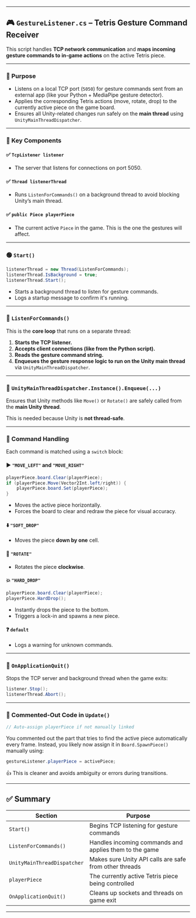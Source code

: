 ﻿
---

## 🎮 `GestureListener.cs` – Tetris Gesture Command Receiver

This script handles **TCP network communication** and **maps incoming gesture commands to in-game actions** on the active Tetris piece.

---

### 🔧 Purpose

- Listens on a local TCP port (`5050`) for gesture commands sent from an external app (like your Python + MediaPipe gesture detector).
- Applies the corresponding Tetris actions (move, rotate, drop) to the currently active piece on the game board.
- Ensures all Unity-related changes run safely on the **main thread** using `UnityMainThreadDispatcher`.

---

### 📡 Key Components

#### ✅ `TcpListener listener`
- The server that listens for connections on port 5050.

#### ✅ `Thread listenerThread`
- Runs `ListenForCommands()` on a background thread to avoid blocking Unity’s main thread.

#### ✅ `public Piece playerPiece`
- The current active `Piece` in the game. This is the one the gestures will affect.

---

### 🟢 `Start()`
```csharp
listenerThread = new Thread(ListenForCommands);
listenerThread.IsBackground = true;
listenerThread.Start();
```
- Starts a background thread to listen for gesture commands.
- Logs a startup message to confirm it's running.

---

### 💬 `ListenForCommands()`
This is the **core loop** that runs on a separate thread:

1. **Starts the TCP listener.**
2. **Accepts client connections (like from the Python script).**
3. **Reads the gesture command string.**
4. **Enqueues the gesture response logic to run on the Unity main thread** via `UnityMainThreadDispatcher`.

---

### 🔄 `UnityMainThreadDispatcher.Instance().Enqueue(...)`

Ensures that Unity methods like `Move()` or `Rotate()` are safely called from the **main Unity thread**.

This is needed because Unity is **not thread-safe**.

---

### 🧠 Command Handling

Each command is matched using a `switch` block:

#### ▶️ `"MOVE_LEFT"` and `"MOVE_RIGHT"`
```csharp
playerPiece.board.Clear(playerPiece);
if (playerPiece.Move(Vector2Int.left/right)) {
    playerPiece.board.Set(playerPiece);
}
```
- Moves the active piece horizontally.
- Forces the board to clear and redraw the piece for visual accuracy.

#### ⬇️ `"SOFT_DROP"`
- Moves the piece **down by one** cell.

#### 🔁 `"ROTATE"`
- Rotates the piece **clockwise**.

#### 💥 `"HARD_DROP"`
```csharp
playerPiece.board.Clear(playerPiece);
playerPiece.HardDrop();
```
- Instantly drops the piece to the bottom.
- Triggers a lock-in and spawns a new piece.

#### ❓ `default`
- Logs a warning for unknown commands.

---

### 🧼 `OnApplicationQuit()`
Stops the TCP server and background thread when the game exits:
```csharp
listener.Stop();
listenerThread.Abort();
```

---

### 🚫 Commented-Out Code in `Update()`
```csharp
// Auto-assign playerPiece if not manually linked
```
You commented out the part that tries to find the active piece automatically every frame. Instead, you likely now assign it in `Board.SpawnPiece()` manually using:
```csharp
gestureListener.playerPiece = activePiece;
```

👍 This is cleaner and avoids ambiguity or errors during transitions.

---

## ✅ Summary

| Section | Purpose |
|--------|---------|
| `Start()` | Begins TCP listening for gesture commands |
| `ListenForCommands()` | Handles incoming commands and applies them to the game |
| `UnityMainThreadDispatcher` | Makes sure Unity API calls are safe from other threads |
| `playerPiece` | The currently active Tetris piece being controlled |
| `OnApplicationQuit()` | Cleans up sockets and threads on game exit |

---
